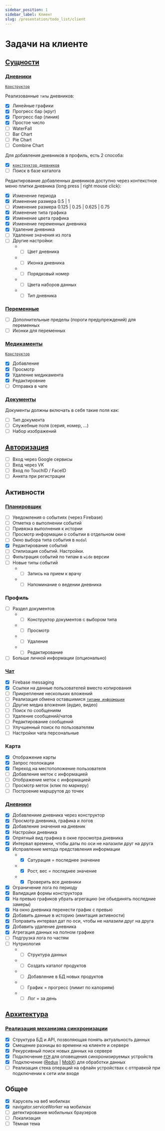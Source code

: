 ```yaml
---
sidebar_position: 1
sidebar_label: Клиент
slug: /presentation/todo_list/client
---
```


# Задачи на клиенте

## [Сущности](http://localhost:3002/docs/presentation/storage_entities/intro)

### [Дневники](http://localhost:3002/docs/presentation/storage_entities/intro#дневники)

[`Конструктор`](http://localhost:3002/docs/views/constructors#конструктор-дневников)

Реализованные `типы` дневников:

- [x] Линейные графики
- [x] Прогресс бар (круг)
- [x] Прогресс бар (линия)
- [x] Простое число
- [ ] WaterFall
- [ ] Bar Chart
- [ ] Pie Chart
- [ ] Combine Chart

Для добавления дневников в профиль, есть 2 способа:

- [x] [`конструктор дневников`](http://localhost:3002/docs/views/constructors#конструктор-дневников)
- [ ] Поиск в базе каталога

Редактирование добавленных дневников доступно через контекстное меню плитки дневника (long press | right mouse click):

- [x] Изменение периода
- [x] Изменение размера 0.5 | 1
- [ ] Изменение размера 0.125 | 0.25 | 0.625 | 0.75
- [x] Изменение типа графика
- [x] Изменение цвета графика
- [x] Изменение переменных дневника
- [x] Удаление дневника
- [ ] Удаление значения из лога
- [ ] Другие настройки:
  - - [ ] Цвет дневника
  - - [ ] Иконка дневника
  - - [ ] Порядковый номер
  - - [ ] Цвета наборов данных
  - - [ ] Тип дневника

### [Переменные](http://localhost:3002/docs/presentation/storage_entities/intro#переменные)

- [ ] Дополнительные пределы (пороги предупреждений) для переменных
- [ ] Иконки для переменных

### [Медикаменты](http://localhost:3002/docs/presentation/storage_entities/intro#медикаменты)

[`Конструктор`](http://localhost:3002/docs/views/constructors#конструктор-медикаментов)

- [x] Добавление
- [x] Просмотр
- [x] Удаление медикамента
- [x] Редактировние
- [ ] Отправка в чате

### [Документы](http://localhost:3002/docs/presentation/storage_entities/intro#документы)

Документы должны включать в себя такие поля как:

- [ ] Тип документа
- [ ] Служебные поля (серия, номер, ...)
- [ ] Набор изображений

## [Авторизация](http://localhost:3002/docs/presentation/security/intro)

- [ ] Вход через Google сервисы
- [ ] Вход через VK
- [ ] Вход по TouchID / FaceID
- [ ] Анкета при регистрации

## Активности

### [Планировщик](http://localhost:3002/docs/presentation/schedule/intro)

- [ ] Уведомления о событиях (через Firebase)
- [ ] Отметка о выполнении событий
- [ ] Привязка выполнения к истории
- [ ] Просмотр информации о событии в отдельном окне
- [ ] Окно выбора типа события в `modal`
- [x] Редактирование событий
- [ ] Стилизация событий. Настройки.
- [ ] Фильтрация событий по типам в `wide` версии
- [ ] Новые типы событий
  - - [ ] Запись на прием к врачу
  - - [ ] Напоминание о ведении дневника

### Профиль

- [ ] Раздел документов
  - - [ ] Конструктор документов с выбором типа
  - - [ ] Просмотр
  - - [ ] Удаление
  - - [ ] Редактирование
- [ ] Больше личной информации (опционально)

### [Чат](http://localhost:3002/docs/presentation/history/interaction#чаты)

- [x] Firebase messaging
- [x] Ссылки на данные пользователей вместо копирования
- [ ] Прикрепление нескольких вложений
- [ ] Реализация обмена оставшимися [`типами информации`](http://localhost:3002/docs/presentation/history/interaction#чаты)
- [ ] Другие медиа вложения (аудио, видео)
- [ ] Поиск по сообщениям
- [ ] Удаление сообщений/чатов
- [ ] Редактирование сообщений
- [ ] Улучшенный поиск по пользователям
- [ ] Настройки чата персональные

### Карта

- [x] Отображение карты
- [x] Запрос геолокации
- [x] Переход на местоположение пользователя
- [ ] Добавление меток с информацией
- [ ] Отображение меток с информацией
- [ ] Просмотр меток (клик по маркеру)
- [ ] Построение маршрутов до точек

### [Дневники](http://localhost:3002/docs/presentation/history/intro)

- [x] Добавлениие дневника через конструктор
- [x] Просмотр дневника, графика и логов
- [x] Добавление значения на дневник
- [x] Настройки дневника
- [x] Опрятный вид графика в окне просмотра дневника
- [x] Интервал времени, чтобы даты по оси не налазили друг на друга
- [x] Исправление метода представления информации
  - - [x] Сатурация = последнее значение
  - - [x] Рост, вес = последнее значение
  - - [x] Проверить все дневники
- [x] Ограничение лога по периоду
- [x] Валидация формы конструктора
- [x] На превью графиков убрать агрегацию (не обьединять последние замеры)
- [x] На окно дневника перенести график с превью
- [x] Добавить данные в историю (имитация активности)
- [x] Поправить интервал дат по оси, чтобы не налазили друг на друга
- [x] Добавить удаление дневника
- [x] Агрегация данных на полном графике
- [ ] Подгрузка лога по частям
- [ ] Нутриология
  - - [ ] Структура данных
  - - [ ] Создать каталог продуктов
  - - [ ] Добавление в БД новых продуктов
  - - [ ] График = прогресс (лимит по калориям)
  - - [ ] Лог = за день

## [Архитектура](http://localhost:3002/docs/presentation/architecture)

### [Реализация механизма синхронизации](http://localhost:3002/docs/presentation/architecture#реализация-механизма-синхронизации)

- [x] Структура БД и API, позволяющая понять актуальность данных
- [x] Смещение разницы во времени на клиенте и сервере
- [x] Рекурсивный поиск новых данных на сервере
- [x] Подключение [`FCM`](https://firebase.google.com/products/cloud-messaging?hl=ru) для оповещения синхронизируемых устройств
- [x] Подключение ([Redux](https://redux.js.org/) | [MobX](https://mobx.js.org/)) для обработки данных
- [ ] Реализация стека операций на офлайн устройствах с отправкой при подключении к сети или входе

## Общее

- [x] Карусель на веб мобилках
- [x] navigator.serviceWorker на мобилках
- [ ] детектирование мобильных браузеров
- [ ] Локализация
- [ ] Тёмная тема
